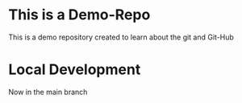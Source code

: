 # This is a Demo-Repo

This is a demo repository created to learn about the git and Git-Hub



# Local Development

Now in the main branch
